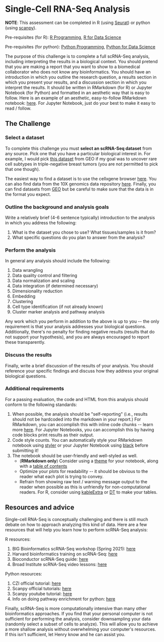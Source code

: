 # Single-Cell RNA-Seq Analysis

**NOTE**: This assessment can be completed in R (using [Seurat](https://satijalab.org/seurat/)) or python (using [scanpy](https://scanpy.readthedocs.io/)).

Pre-requisites (for R): [R Programming](https://github.com/Bioinformatics-Research-Network/training-requirements/tree/main/R%20Programming), [R for Data Science](https://github.com/Bioinformatics-Research-Network/training-requirements/tree/main/R%20for%20Data%20Science)

Pre-requisites (for python): [Python Programming](https://github.com/Bioinformatics-Research-Network/training-requirements/tree/main/Python%20Programming), [Python for Data Science](https://github.com/Bioinformatics-Research-Network/training-requirements/tree/main/Python%20for%20Data%20Science)

The purpose of this challenge is to complete a full scRNA-Seq analysis, including interpreting the results in a biological context. You should pretend that you are making a report that you want to show to a biomedical collaborator who does not know any bioinformatics. You should have an introduction in which you outline the research question, a results section in which you present your results, and a discussion section in which you interpret the results. It should be written in RMarkdown (for R) or Jupyter Notebook (for Python) and formatted in an aesthetic way that is easy to follow. Here is an example of an aesthetic, easy-to-follow RMarkdown notebook: [here](https://static-html-pages.s3-us-west-2.amazonaws.com/merck-project/RloopCorrelationSummary.html). For Jupyter Notebook, just do your best to make it easy to read / follow.

## The Challenge

### Select a dataset

To complete this challenge you must **select an scRNA-Seq dataset** from any source. Pick one that you have a particular biological interest in. For example, I would pick [this dataset](https://www.ncbi.nlm.nih.gov/geo/query/acc.cgi?acc=GSE118389) from GEO if my goal was to uncover rare cell subtypes in triple-negative breast tumors (you are not permitted to pick that one though).

The easiest way to find a dataset is to use the cellxgene browser [here](https://cellxgene.cziscience.com/datasets). You can also find data from the 10X genomics data repository [here](https://www.10xgenomics.com/resources/datasets?query=&page=1&configure%5Bfacets%5D%5B0%5D=chemistryVersionAndThroughput&configure%5Bfacets%5D%5B1%5D=pipeline.version&configure%5BhitsPerPage%5D=500). Finally, you can find datasets from [GEO](https://www.ncbi.nlm.nih.gov/gds) but be careful to make sure that the data is in the format you expect.

### Outline the background and analysis goals

Write a relatively brief (4-6 sentence typically) introduction to the analysis in which you address the following:

1. What is the dataset you chose to use? What tissues/samples is it from?
2. What specific questions do you plan to answer from the analysis?

### Perform the analysis

In general any analysis should include the following:

1. Data wrangling
2. Data quality control and filtering
3. Data normalization and scaling
4. Data integration (if determined necessary)
5. Dimensionality reduction
6. Embedding
7. Clustering
8. Cell type identification (if not already known)
9. Cluster marker analysis and pathway analysis

Any work which you perform in addition to the above is up to you -- the only requirement is that your analysis addresses your biological questions. Additionally, there's no penalty for finding negative results (results that do not support your hypothesis), and you are always encouraged to report these transparently.

### Discuss the results

Finally, write a brief discussion of the results of your analysis. You should reference your specific findings and discuss how they address your original biological questions.


### Additional requirements

For a passing evaluation, the code and HTML from this analysis should conform to the following standards:

1. When possible, the analysis should be "self-reporting" (i.e., results should not be hardcoded into the markdown in your report.) For RMarkdown, you can accomplish this with inline code chunks -- learn more [here](https://rmarkdown.rstudio.com/lesson-4.html). For Jupyter Notebooks, you can accomplish this by having code blocks print results as their output.
2. Code style counts. You can automatically style your RMarkdown notebook using [styler](https://www.tidyverse.org/blog/2017/12/styler-1.0.0/) or your Jupyter Notebook using [black](https://black.readthedocs.io/en/stable/getting_started.html) before submitting it!
3. The notebook should be user-friendly and well-styled as well.
    - (**RMarkdown only**) Consider using a [theme](https://bookdown.org/yihui/rmarkdown/html-document.html#appearance-and-style) for your notebook, along with a [table of contents](https://bookdown.org/yihui/rmarkdown/html-document.html#table-of-contents)
    - Optimize your plots for readability -- it should be obvious to the reader what each plot is trying to convey.
    - Refrain from showing raw text / warning message output to the reader when possible as this is unfriendly for non-computational readers. For R, consider using [kableExtra](https://cran.r-project.org/web/packages/kableExtra/vignettes/awesome_table_in_html.html) or [DT](https://rstudio.github.io/DT/) to make your tables.


## Resources and advice

Single-cell RNA-Seq is conceptually challenging and there is still much debate on how to approach analyzing this kind of data. Here are a few resources that will help you learn how to perform scRNA-Seq analysis:

R resources:

1. BIG Bioinformatics scRNA-Seq workshop (Spring 2021): [here](https://www.bigbioinformatics.org/intro-to-scrnaseq)
2. Harvard bioinformatics training on scRNA-Seq: [here](https://hbctraining.github.io/scRNA-seq_online/schedule/links-to-lessons.html)
3. Bioconductor scRNA-Seq guide: [here](http://bioconductor.org/books/release/OSCA/)
4. Broad Institute scRNA-Seq video lessons: [here](https://liulab-dfci.github.io/bioinfo-combio/scrna1.html)

Python resources:

1. CZI official tutorial: [here](https://chanzuckerberg.github.io/scRNA-python-workshop/intro/about.html)
2. Scanpy official tutorials: [here](https://scanpy.readthedocs.io/en/stable/tutorials.html)
3. Scanpy youtube tutorial: [here](https://www.youtube.com/watch?v=5HuOGZEu2HY)
4. Info on doing pathway enrichment for python: [here](https://discourse.scverse.org/t/pathway-analysis/806)

Finally, scRNA-Seq is more computationally intensive than many other bioinformatics approaches. If you find that your personal computer is not sufficient for performing the analysis, consider downsampling your data (randomly select a subset of cells to analyze). This will allow you to achieve a more shallow analysis without overwhelming your computer's resources. If this isn't sufficient, let Henry know and he can assist you.  



